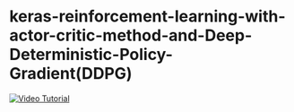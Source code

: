 # keras-reinforcement-learning-with-actor-critic-method-and-Deep-Deterministic-Policy-Gradient(DDPG)


[![Video Tutorial](https://img.youtube.com/vi/PQVWWUlh-QQ/0.jpg)](https://www.youtube.com/watch?v=PQVWWUlh-QQ)

